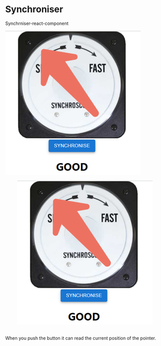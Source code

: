 # Synchroniser
Synchrniser-react-component
<br>

![Alt text](./screens/sync.PNG "SYNCHRONISER")
<p align="center"> 
<img src="./screens/sync.PNG">
</p>
  <br>
When you push the button it can read the current position of the pointer.
